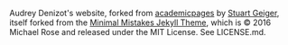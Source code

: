 Audrey Denizot's website, forked from [academicpages](https://github.com/academicpages/) by [Stuart Geiger](https://github.com/staeiou), itself forked from the [Minimal Mistakes Jekyll Theme](https://mmistakes.github.io/minimal-mistakes/), which is © 2016 Michael Rose and released under the MIT License. See LICENSE.md.
